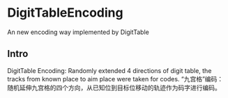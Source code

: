# DigitTableEncoding
An new encoding way implemented by DigitTable

## Intro
DigitTable Encoding: Randomly extended 4 directions of digit table, the tracks from known place to aim place were taken for codes.
“九宫格”编码：随机延伸九宫格的四个方向，从已知位到目标位移动的轨迹作为码字进行编码。

